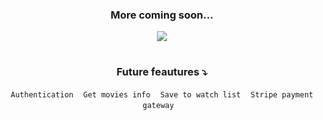  
<div align="center"> 

### More coming soon... 

![](https://pa1.narvii.com/8243/bba05248ec24f27a4f8c58a7d5c11b30f1696e3dr1-640-358_hq.gif)

#

 
### Future feautures ⤵
`Authentication`  &nbsp;&nbsp;
`Get movies info` &nbsp;&nbsp;
`Save to watch list` &nbsp;&nbsp;
`Stripe payment gateway` &nbsp;&nbsp;

</div>

